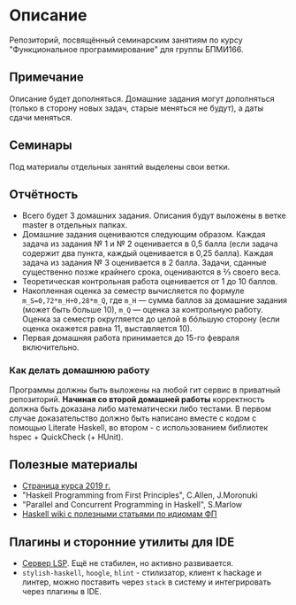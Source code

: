 # Описание

 Репозиторий, посвящённый семинарским занятиям по курсу "Функциональное программирование" для группы БПМИ166.

## Примечание

 Описание будет дополняться. Домашние задания могут дополняться (только в сторону новых задач, старые меняться не будут), а даты сдачи меняться.

## Семинары

 Под материалы отдельных занятий выделены свои ветки.

## Отчётность
 
 * Всего будет 3 домашних задания. Описания будут выложены в ветке master в отдельных папках.
 * Домашние задания оцениваются следующим образом. Каждая задача из задания № 1 и № 2 оценивается в 0,5 балла (если задача содержит два пункта, каждый оценивается в 0,25 балла). Каждая задача из задания № 3 оценивается в 2 балла. Задачи, сданные существенно позже крайнего срока, оцениваются в ⅔ своего веса. 
 * Теоретическая контрольная работа оценивается от 1 до 10 баллов.
 * Накопленная оценка за семестр вычисляется по формуле `m_S=0,72*m_H+0,28*m_Q`, где `m_H` — сумма баллов за домашние задания (может быть больше 10), `m_Q` — оценка за контрольную работу. Оценка за семестр округляется до целой в бóльшую сторону (если оценка окажется равна 11, выставляется 10).
 * Первая домашняя работа принимается до 15-го февраля включительно.

### Как делать домашнюю работу
 
 Программы должны быть выложены на любой гит сервис в приватный репозиторий. __Начиная со второй домашней работы__ корректность должна быть доказана либо математически либо тестами. В первом случае доказательство должно быть написано вместе с кодом с помощью Literate Haskell, во втором - с использованием библиотек hspec + QuickCheck (+ HUnit). 

## Полезные материалы

 * [Страница курса 2019 г.](http://wiki.cs.hse.ru/Функциональное_программирование_2019)
 * "Haskell Programming from First Principles", C.Allen, J.Moronuki
 * "Parallel and Concurrent Programming in Haskell", S.Marlow
 * [Haskell wiki с полезными статьями по идиомам ФП](https://wiki.haskell.org/Haskell)

## Плагины и сторонние утилиты для IDE
 
 * [Сервер LSP](https://github.com/haskell/haskell-ide-engine). Ещё не стабилен, но активно развивается.
 * `stylish-haskell`, `hoogle`, `hlint` - стилизатор, клиент к hackage и линтер, можно поставить через `stack` в систему и интегрировать через плагины в IDE.
